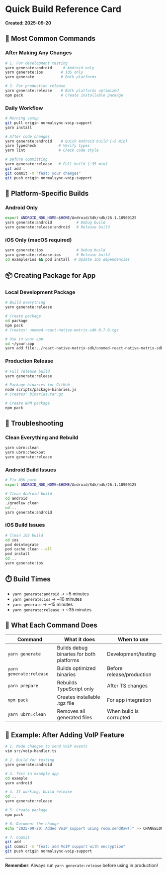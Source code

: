 # Quick Build Reference Card

**Created: 2025-09-20**

## 🚀 Most Common Commands

### After Making Any Changes
```bash
# 1. For development testing
yarn generate:android     # Android only
yarn generate:ios        # iOS only
yarn generate            # Both platforms

# 2. For production release
yarn generate:release    # Both platforms optimized
npm pack                 # Create installable package
```

### Daily Workflow
```bash
# Morning setup
git pull origin normalsync-voip-support
yarn install

# After code changes
yarn generate:android    # Quick Android build (~5 min)
yarn typecheck          # Verify types
yarn lint               # Check code style

# Before committing
yarn generate:release   # Full build (~35 min)
git add .
git commit -m "feat: your changes"
git push origin normalsync-voip-support
```

## 📱 Platform-Specific Builds

### Android Only
```bash
export ANDROID_NDK_HOME=$HOME/Android/Sdk/ndk/26.1.10909125
yarn generate:android           # Debug build
yarn generate:release:android   # Release build
```

### iOS Only (macOS required)
```bash
yarn generate:ios               # Debug build
yarn generate:release:ios       # Release build
cd example/ios && pod install  # Update iOS dependencies
```

## 📦 Creating Package for App

### Local Development Package
```bash
# Build everything
yarn generate:release

# Create package
cd package
npm pack
# Creates: unomed-react-native-matrix-sdk-0.7.0.tgz

# Use in your app
cd ~/your-app
yarn add file:../react-native-matrix-sdk/unomed-react-native-matrix-sdk-0.7.0.tgz
```

### Production Release
```bash
# Full release build
yarn generate:release

# Package binaries for GitHub
node scripts/package-binaries.js
# Creates: binaries.tar.gz

# Create NPM package
npm pack
```

## 🔧 Troubleshooting

### Clean Everything and Rebuild
```bash
yarn ubrn:clean
yarn ubrn:checkout
yarn generate:release
```

### Android Build Issues
```bash
# Fix NDK path
export ANDROID_NDK_HOME=$HOME/Android/Sdk/ndk/26.1.10909125

# Clean Android build
cd android
./gradlew clean
cd ..
yarn generate:android
```

### iOS Build Issues
```bash
# Clean iOS build
cd ios
pod deintegrate
pod cache clean --all
pod install
cd ..
yarn generate:ios
```

## ⏱️ Build Times

- `yarn generate:android` → ~5 minutes
- `yarn generate:ios` → ~10 minutes
- `yarn generate` → ~15 minutes
- `yarn generate:release` → ~35 minutes

## 📝 What Each Command Does

| Command | What it does | When to use |
|---------|-------------|------------|
| `yarn generate` | Builds debug binaries for both platforms | Development/testing |
| `yarn generate:release` | Builds optimized binaries | Before release/production |
| `yarn prepare` | Rebuilds TypeScript only | After TS changes |
| `npm pack` | Creates installable .tgz file | For app integration |
| `yarn ubrn:clean` | Removes all generated files | When build is corrupted |

## 🎯 Example: After Adding VoIP Feature

```bash
# 1. Made changes to send VoIP events
vim src/voip-handler.ts

# 2. Build for testing
yarn generate:android

# 3. Test in example app
cd example
yarn android

# 4. If working, build release
cd ..
yarn generate:release

# 5. Create package
npm pack

# 6. Document the change
echo "2025-09-20: Added VoIP support using room.sendRaw()" >> CHANGELOG.md

# 7. Commit
git add .
git commit -m "feat: add VoIP support with encryption"
git push origin normalsync-voip-support
```

---
**Remember**: Always run `yarn generate:release` before using in production!